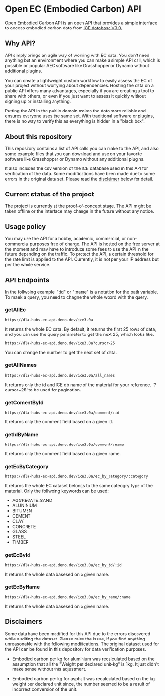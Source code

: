 # Open EC (Embodied Carbon) API

Open Embodied Carbon API is an open API that provides a simple interface to
access embodied carbon data from [ICE database V3.0.](https://circularecology.com/embodied-carbon-footprint-database.html)

## Why API?

API simply brings an agile way of working with EC data. You don’t need anything
but an environment where you can make a simple API call, which is possible on
popular AEC software like Grasshopper or Dynamo without additional plugins.

You can create a lightweight custom workflow to easily assess the EC of your
project without worrying about dependencies. Hosting the data on a public API
offers many advantages, especially if you are creating a tool to share with
others, or even if you just want to assess it quickly without signing up or
installing anything.

Putting the API in the public domain makes the data more reliable and ensures
everyone uses the same set. With traditional software or plugins, there is no
way to verify this as everything is hidden in a "black box".

## About this repository

This repository contains a list of API calls you can make to the API, and also
some example files that you can download and use on your favorite software like
Grasshopper or Dynamo without any additional plugins.

It also includes the csv version of the ICE database used in this API for
verification of the data. Some modifications have been made due to some errors
in the original data set. Please read the [disclaimer](#Disclaimers) below for
detail.

## Current status of the project

The project is currently at the proof-of-concept stage. The API might be taken
offline or the interface may change in the future without any notice.

## Usage policy

You may use the API for a hobby, academic, commercial, or non-commercial
purposes free of charge. The API is hosted on the free server at the moment and
may have to introduce some fees to use the API in the future depending on the
traffic. To protect the API, a certain threshold for the rate limit is applied
to the API. Currently, it is not per your IP address but per the whole service.

## API Endpoints

In the follwoing example, ":id" or ":name" is a notation for the path variable.
To maek a query, you need to chagne the whole woord with the query.

### getAllEc

`https://dla-hubs-ec-api.deno.dev/ice3.0a`

It returns the whole EC data. By default, it returns the first 25 rows of data,
and you can use the query parameter to get the next 25, which looks like:

`https://dla-hubs-ec-api.deno.dev/ice3.0a?cursor=25`

You can change the number to get the next set of data.

### getAllNames

`https://dla-hubs-ec-api.deno.dev/ice3.0a/all_names`

It returns only the id and ICE db name of the material for your reference.
'?cursor=25' to be used for pagination.

### getComentById

`https://dla-hubs-ec-api.deno.dev/ice3.0a/comment/:id`

It returns only the comment field based on a given id.

### getIdByName

`https://dla-hubs-ec-api.deno.dev/ice3.0a/comment/:name`

It returns only the comment field based on a given name.

### getEcByCategory

`https://dla-hubs-ec-api.deno.dev/ice3.0a/ec_by_category/:category`

It returns the whole EC dataset belongs to the same cateogry type of the
material. Only the follwoing keywords can be used:

- AGGREGATE_SAND
- ALUNINIUM
- BITUMEN
- CEMENT
- CLAY
- CONCRETE
- GLASS
- STEEL
- TIMBER

### getEcById

`https://dla-hubs-ec-api.deno.dev/ice3.0a/ec_by_id/:id`

It returns the whole data basesed on a given name.

### getEcByName

`https://dla-hubs-ec-api.deno.dev/ice3.0a/ec_by_name/:name`

It returns the whole data basesed on a given name.

## Disclaimers

Some data have been modified for this API due to the errors discovered while
auditing the dataset. Please raise the issue, if you find anything unreasonable
with the following modifications. The original dataset used for the API can be
found in this depository for data verification purposes.

- Embodied carbon per kg for aluminium was recalculated based on the assumption
  that all the "Weight per declared unit-kg" is 1kg. It just didn't make sense
  without this adjustment.

- Embodied carbon per kg for asphalt was recalculated based on the kg weight per
  declared unit since, the number seemed to be a result of incorrect conversion
  of the unit.
